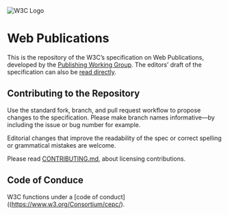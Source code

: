 
![W3C Logo](https://www.w3.org/Icons/w3c_home)

# Web Publications

This is the repository of the W3C’s specification on Web Publications, developed by the [Publishing Working Group](https://www.w3.org/publishing/groups/publ-wg/). The editors’ draft of the specification can also be [read directly](https://w3c.github.io/wpub/).

## Contributing to the Repository

Use the standard fork, branch, and pull request workflow to propose changes to the specification. Please make branch names informative—by including the issue or bug number for example.

Editorial changes that improve the readability of the spec or correct spelling or grammatical mistakes are welcome.

Please read [CONTRIBUTING.md](CONTRIBUTING.md), about licensing contributions.

## Code of Conduce

W3C functions under a [code of conduct]((https://www.w3.org/Consortium/cepc/).
